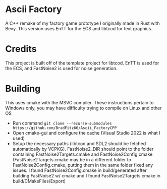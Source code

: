 # Ascii Factory
A C++ remake of my factory game prototype I originally made in Rust with Bevy. This version uses EnTT for the ECS and libtcod for text graphics.

# Credits
This project is built off of the template project for libtcod. EnTT is used for the ECS, and FastNoise2 is used for noise generation.

# Building

This uses cmake with the MSVC compiler. These instructions pertain to Windows only, you may have difficulty trying to compile on Linux and other OS

* Run command ```git clone --recurse-submodules https://github.com/BradFitz66/Ascii_FactoryCPP```
* Open cmake-gui and configure the cache (Visual Studio 2022 is what I used)
* Setup the necessary paths (libtcod and SDL2 should be fetched automatically by VCPKG). FastNoise2_DIR should point to the folder containing FastNoise2Targets.cmake and FastNoise2Config.cmake (FastNoise2Targets.cmake may be in a different folder to FastNoise2Config.cmake, putting them in the same folder fixed any issues. I found FastNoise2Config.cmake in build/generated after building FastNoise2 w/ cmake and I found FastNoise2Targets.cmake in build/CMakeFiles/Export)
